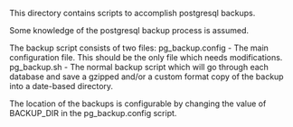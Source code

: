 This directory contains scripts to accomplish postgresql backups.

Some knowledge of the postgresql backup process is assumed.

The backup script consists of two files:
	pg_backup.config - The main configuration file. This should be the only file which needs modifications.
	pg_backup.sh - The normal backup script which will go through each database and save a gzipped and/or a custom format copy of the backup into a date-based directory.

The location of the backups is configurable by changing the value of BACKUP_DIR in the pg_backup.config script.